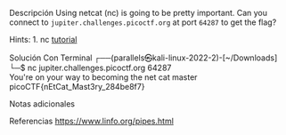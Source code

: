 Descripción
Using netcat (nc) is going to be pretty important. Can you connect to `jupiter.challenges.picoctf.org` at port `64287` to get the flag?

Hints:
1.⁠ ⁠nc [tutorial](https://linux.die.net/man/1/nc)


Solución
Con Terminal
┌──(parallels㉿kali-linux-2022-2)-[~/Downloads]
└─$ nc jupiter.challenges.picoctf.org 64287        
You're on your way to becoming the net cat master
picoCTF{nEtCat_Mast3ry_284be8f7}
                                  
Notas adicionales

Referencias
https://www.linfo.org/pipes.html